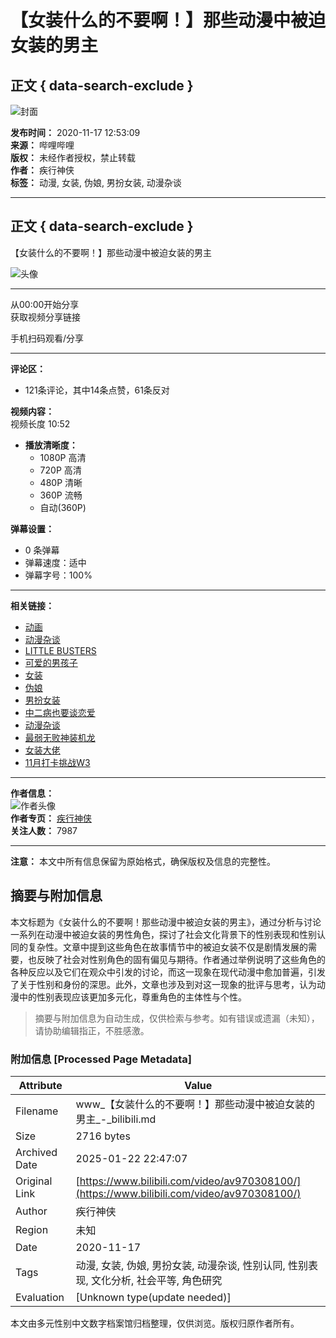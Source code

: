 # 【女装什么的不要啊！】那些动漫中被迫女装的男主

## 正文 { data-search-exclude }


![封面](https://i0.hdslb.com/bfs/archive/71d9c71eac2b07a9d5ef9ac9da9eb1026b705205.jpg@100w_100h_1c.webp)

**发布时间：** 2020-11-17 12:53:09  
**来源：** 哔哩哔哩  
**版权：** 未经作者授权，禁止转载  
**作者：** 疾行神侠  
**标签：** 动漫, 女装, 伪娘, 男扮女装, 动漫杂谈

---

## 正文 { data-search-exclude }

【女装什么的不要啊！】那些动漫中被迫女装的男主

![头像](https://i1.hdslb.com/bfs/face/03f792805d38de3db40e33b0904cf1c77ff4b09c.jpg@96w.webp)

---

从00:00开始分享  
获取视频分享链接  

手机扫码观看/分享  

---

**评论区：**  
- 121条评论，其中14条点赞，61条反对

**视频内容：**  
视频长度 10:52  
- **播放清晰度：**
  - 1080P 高清
  - 720P 高清
  - 480P 清晰
  - 360P 流畅
  - 自动(360P)

**弹幕设置：**  
- 0 条弹幕  
- 弹幕速度：适中  
- 弹幕字号：100%  

---

**相关链接：**  
- [动画](https://www.bilibili.com/v/douga/)  
- [动漫杂谈](https://www.bilibili.com/v/douga/acgntalks/)  
- [LITTLE BUSTERS](https://search.bilibili.com/all?keyword=LITTLE%20BUSTERS&from_source=video_tag)  
- [可爱的男孩子](https://search.bilibili.com/all?keyword=%E5%8F%AF%E7%88%B1%E7%9A%84%E7%94%B7%E5%AD%A9%E5%AD%90&from_source=video_tag)  
- [女装](https://search.bilibili.com/all?keyword=%E5%A5%B3%E8%A3%85&from_source=video_tag)  
- [伪娘](https://search.bilibili.com/all?keyword=%E4%BC%AA%E5%A8%98&from_source=video_tag)  
- [男扮女装](https://search.bilibili.com/all?keyword=%E7%94%B7%E6%89%AE%E5%A5%B3%E8%A3%85&from_source=video_tag)  
- [中二病也要谈恋爱](https://search.bilibili.com/all?keyword=%E4%B8%AD%E4%BA%8C%E7%97%85%E4%B9%9F%E8%A6%81%E8%B0%88%E6%81%8B%E7%88%B1&from_source=video_tag)  
- [动漫杂谈](https://search.bilibili.com/all?keyword=%E5%8A%A8%E6%BC%AB%E6%9D%82%E8%B0%88&from_source=video_tag)  
- [最弱无败神装机龙](https://search.bilibili.com/all?keyword=%E6%9C%80%E5%BC%B1%E6%97%A0%E8%B4%A5%E7%A5%9E%E8%A3%85%E6%9C%BA%E9%BE%99&from_source=video_tag)  
- [女装大佬](https://search.bilibili.com/all?keyword=%E5%A5%B3%E8%A3%85%E5%A4%A7%E4%BD%AC&from_source=video_tag)  
- [11月打卡挑战W3](https://search.bilibili.com/all?keyword=11%E6%9C%88%E6%89%93%E5%8D%A1%E6%8C%91%E6%88%98W3&from_source=video_tag)  

--- 

**作者信息：**  
![作者头像](https://i1.hdslb.com/bfs/face/03f792805d38de3db40e33b0904cf1c77ff4b09c.jpg@96w_96h_1c_1s_!web-avatar.webp)  
**作者专页：** [疾行神侠](https://space.bilibili.com/409630615)  
**关注人数：** 7987  

--- 

**注意：** 本文中所有信息保留为原始格式，确保版权及信息的完整性。
<!-- tcd_original_link https://www.bilibili.com/video/av970308100/ -->


## 摘要与附加信息

<!-- tcd_abstract -->
本文标题为《女装什么的不要啊！那些动漫中被迫女装的男主》，通过分析与讨论一系列在动漫中被迫女装的男性角色，探讨了社会文化背景下的性别表现和性别认同的复杂性。文章中提到这些角色在故事情节中的被迫女装不仅是剧情发展的需要，也反映了社会对性别角色的固有偏见与期待。作者通过举例说明了这些角色的各种反应以及它们在观众中引发的讨论，而这一现象在现代动漫中愈加普遍，引发了关于性别和身份的深思。此外，文章也涉及到对这一现象的批评与思考，认为动漫中的性别表现应该更加多元化，尊重角色的主体性与个性。
<!-- tcd_abstract_end -->

> 摘要与附加信息为自动生成，仅供检索与参考。如有错误或遗漏（未知），请协助编辑指正，不胜感激。

### 附加信息 [Processed Page Metadata]

| Attribute       | Value                                  |
|-----------------|----------------------------------------|
| Filename        | www_【女装什么的不要啊！】那些动漫中被迫女装的男主_-_bilibili.md                             |
| Size            | 2716 bytes                           |
| Archived Date   | 2025-01-22 22:47:07                             |
| Original Link   | [https://www.bilibili.com/video/av970308100/](https://www.bilibili.com/video/av970308100/)                       |
| Author          | 疾行神侠                               |
| Region          | 未知                               |
| Date            | 2020-11-17                                 |
| Tags            | 动漫, 女装, 伪娘, 男扮女装, 动漫杂谈, 性别认同, 性别表现, 文化分析, 社会平等, 角色研究                                 |
| Evaluation            | [Unknown type(update needed)]                                 |
<!-- tcd_table_end -->

本文由多元性别中文数字档案馆归档整理，仅供浏览。版权归原作者所有。
